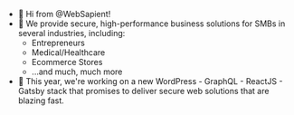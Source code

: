 - 👋 Hi from @WebSapient!
- 👀 We provide secure, high-performance business solutions for SMBs in several industries, including: 
    - Entrepreneurs
    - Medical/Healthcare
    - Ecommerce Stores
    - ...and much, much more
- 🚀 This year, we're working on a new WordPress - GraphQL - ReactJS - Gatsby stack that promises to deliver secure web solutions that are blazing fast. 

<!---
WebSapient/WebSapient is a ✨ special ✨ repository because its `README.md` (this file) appears on your GitHub profile.
You can click the Preview link to take a look at your changes.
--->
